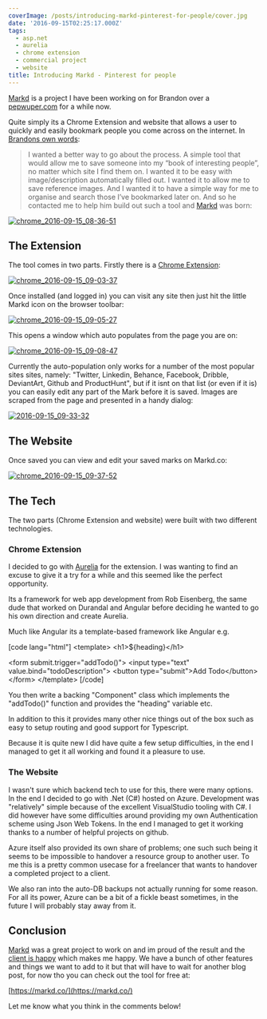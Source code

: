 ```yaml
---
coverImage: /posts/introducing-markd-pinterest-for-people/cover.jpg
date: '2016-09-15T02:25:17.000Z'
tags:
  - asp.net
  - aurelia
  - chrome extension
  - commercial project
  - website
title: Introducing Markd - Pinterest for people
---
```


[Markd](https://markd.co/) is a project I have been working on for Brandon over a [pepwuper.com](https://www.pepwuper.com/) for a while now.

<!-- more -->

Quite simply its a Chrome Extension and website that allows a user to quickly and easily bookmark people you come across on the internet. In [Brandons own words](https://www.pepwuper.com/markd-pinterest-for-people/):

> I wanted a better way to go about the process. A simple tool that would allow me to save someone into my “book of interesting people”, no matter which site I find them on. I wanted it to be easy with image/description automatically filled out. I wanted it to allow me to save reference images. And I wanted it to have a simple way for me to organise and search those I’ve bookmarked later on.
> And so he contacted me to help him build out such a tool and [Markd](https://markd.co) was born:

[![chrome_2016-09-15_08-36-51](https://www.mikecann.co.uk/wp-content/uploads/2016/09/chrome_2016-09-15_08-36-51.png)](https://www.mikecann.co.uk/wp-content/uploads/2016/09/chrome_2016-09-15_08-36-51.png)

## The Extension

The tool comes in two parts. Firstly there is a [Chrome Extension](https://chrome.google.com/webstore/detail/markd/beaalofkiocejchbpaocbbjhobmambpp):

[![chrome_2016-09-15_09-03-37](https://www.mikecann.co.uk/wp-content/uploads/2016/09/chrome_2016-09-15_09-03-37.png)](https://www.mikecann.co.uk/wp-content/uploads/2016/09/chrome_2016-09-15_09-03-37.png)

Once installed (and logged in) you can visit any site then just hit the little Markd icon on the browser toolbar:

[![chrome_2016-09-15_09-05-27](https://www.mikecann.co.uk/wp-content/uploads/2016/09/chrome_2016-09-15_09-05-27.png)](https://www.mikecann.co.uk/wp-content/uploads/2016/09/chrome_2016-09-15_09-05-27.png)

This opens a window which auto populates from the page you are on:

[![chrome_2016-09-15_09-08-47](https://www.mikecann.co.uk/wp-content/uploads/2016/09/chrome_2016-09-15_09-08-47.png)](https://www.mikecann.co.uk/wp-content/uploads/2016/09/chrome_2016-09-15_09-08-47.png)

Currently the auto-population only works for a number of the most popular sites sites, namely: "Twitter, Linkedin, Behance, Facebook, Dribble, DeviantArt, Github and ProductHunt", but if it isnt on that list (or even if it is) you can easily edit any part of the Mark before it is saved. Images are scraped from the page and presented in a handy dialog:

[![2016-09-15_09-33-32](https://www.mikecann.co.uk/wp-content/uploads/2016/09/2016-09-15_09-33-32.gif)](https://www.mikecann.co.uk/wp-content/uploads/2016/09/2016-09-15_09-33-32.gif)

## The Website

Once saved you can view and edit your saved marks on Markd.co:

[![chrome_2016-09-15_09-37-52](https://www.mikecann.co.uk/wp-content/uploads/2016/09/chrome_2016-09-15_09-37-52.png)](https://www.mikecann.co.uk/wp-content/uploads/2016/09/chrome_2016-09-15_09-37-52.png)

## The Tech

The two parts (Chrome Extension and website) were built with two different technologies.

### Chrome Extension

I decided to go with [Aurelia](https://aurelia.io/) for the extension. I was wanting to find an excuse to give it a try for a while and this seemed like the perfect opportunity.

Its a framework for web app development from Rob Eisenberg, the same dude that worked on Durandal and Angular before deciding he wanted to go his own direction and create Aurelia.

Much like Angular its a template-based framework like Angular e.g.

[code lang="html"]
&lt;template&gt;
&lt;h1&gt;\${heading}&lt;/h1&gt;

&lt;form submit.trigger=&quot;addTodo()&quot;&gt;
&lt;input type=&quot;text&quot; value.bind=&quot;todoDescription&quot;&gt;
&lt;button type=&quot;submit&quot;&gt;Add Todo&lt;/button&gt;
&lt;/form&gt;
&lt;/template&gt;
[/code]

You then write a backing "Component" class which implements the "addTodo()" function and provides the "heading" variable etc.

In addition to this it provides many other nice things out of the box such as easy to setup routing and good support for Typescript.

Because it is quite new I did have quite a few setup difficulties, in the end I managed to get it all working and found it a pleasure to use.

### The Website

I wasn't sure which backend tech to use for this, there were many options. In the end I decided to go with .Net (C#) hosted on Azure. Development was "relatively" simple because of the excellent VisualStudio tooling with C#. I did however have some difficulties around providing my own Authentication scheme using Json Web Tokens. In the end I managed to get it working thanks to a number of helpful projects on github.

Azure itself also provided its own share of problems; one such such being it seems to be impossible to handover a resource group to another user. To me this is a pretty common usecase for a freelancer that wants to handover a completed project to a client.

We also ran into the auto-DB backups not actually running for some reason. For all its power, Azure can be a bit of a fickle beast sometimes, in the future I will probably stay away from it.

## Conclusion

[Markd](https://markd.co/) was a great project to work on and im proud of the result and the [client is happy](https://www.pepwuper.com/markd-pinterest-for-people/) which makes me happy. We have a bunch of other features and things we want to add to it but that will have to wait for another blog post, for now tho you can check out the tool for free at:

[https://markd.co/](https://markd.co/)

Let me know what you think in the comments below!
